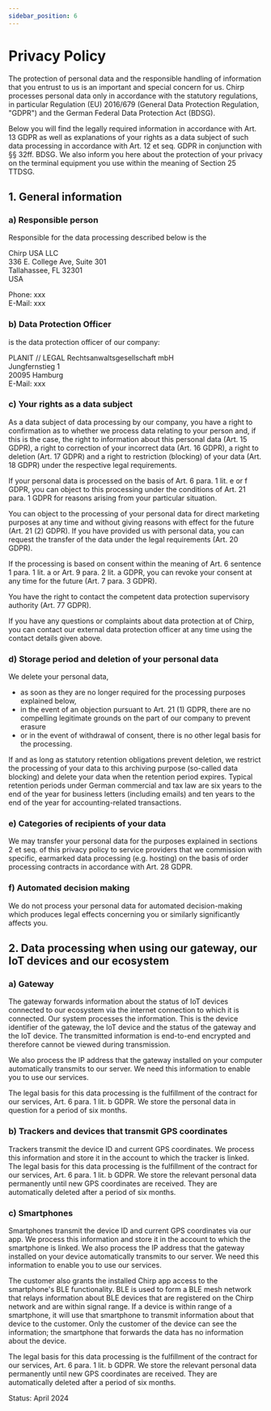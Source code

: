 ```yaml
---
sidebar_position: 6
---
```


# Privacy Policy

The protection of personal data and the responsible handling of information that you entrust to us is an important and special concern for us. Chirp processes personal data only in accordance with the statutory regulations, in particular Regulation (EU) 2016/679 (General Data Protection Regulation, "GDPR") and the German Federal Data Protection Act (BDSG).

Below you will find the legally required information in accordance with Art. 13 GDPR as well as explanations of your rights as a data subject of such data processing in accordance with Art. 12 et seq. GDPR in conjunction with §§ 32ff. BDSG. We also inform you here about the protection of your privacy on the terminal equipment you use within the meaning of Section 25 TTDSG.

## 1.	General information
### a)	Responsible person
Responsible for the data processing described below is the 

Chirp USA LLC\
336 E. College Ave, Suite 301\
Tallahassee, FL 32301\
USA

Phone: xxx\
E-Mail: xxx

### b)	Data Protection Officer
is the data protection officer of our company:

PLANIT // LEGAL Rechtsanwaltsgesellschaft mbH\
Jungfernstieg 1\
20095 Hamburg\
E-Mail: xxx

### c)	Your rights as a data subject
As a data subject of data processing by our company, you have a right to confirmation as to whether we process data relating to your person and, if this is the case, the right to information about this personal data (Art. 15 GDPR), a right to correction of your incorrect data (Art. 16 GDPR), a right to deletion (Art. 17 GDPR) and a right to restriction (blocking) of your data (Art. 18 GDPR) under the respective legal requirements.

If your personal data is processed on the basis of Art. 6 para. 1 lit. e or f GDPR, you can object to this processing under the conditions of Art. 21 para. 1 GDPR for reasons arising from your particular situation.

You can object to the processing of your personal data for direct marketing purposes at any time and without giving reasons with effect for the future (Art. 21 (2) GDPR).
If you have provided us with personal data, you can request the transfer of the data under the legal requirements (Art. 20 GDPR).

If the processing is based on consent within the meaning of Art. 6 sentence 1 para. 1 lit. a or Art. 9 para. 2 lit. a GDPR, you can revoke your consent at any time for the future (Art. 7 para. 3 GDPR).

You have the right to contact the competent data protection supervisory authority (Art. 77 GDPR).

If you have any questions or complaints about data protection at of Chirp, you can contact our external data protection officer at any time using the contact details given above.

### d)	Storage period and deletion of your personal data
We delete your personal data,

- as soon as they are no longer required for the processing purposes explained below,
- in the event of an objection pursuant to Art. 21 (1) GDPR, there are no compelling legitimate grounds on the part of our company to prevent erasure
- or in the event of withdrawal of consent, there is no other legal basis for the processing.

If and as long as statutory retention obligations prevent deletion, we restrict the processing of your data to this archiving purpose (so-called data blocking) and delete your data when the retention period expires. Typical retention periods under German commercial and tax law are six years to the end of the year for business letters (including emails) and ten years to the end of the year for accounting-related transactions.

### e)	Categories of recipients of your data
We may transfer your personal data for the purposes explained in sections 2 et seq. of this privacy policy to service providers that we commission with specific, earmarked data processing (e.g. hosting) on the basis of order processing contracts in accordance with Art. 28 GDPR.

### f)	Automated decision making
We do not process your personal data for automated decision-making which produces legal effects concerning you or similarly significantly affects you.

## 2.	Data processing when using our gateway, our IoT devices and our ecosystem
### a)	Gateway
The gateway forwards information about the status of IoT devices connected to our ecosystem via the internet connection to which it is connected. Our system processes the information. This is the device identifier of the gateway, the IoT device and the status of the gateway and the IoT device. The transmitted information is end-to-end encrypted and therefore cannot be viewed during transmission.

We also process the IP address that the gateway installed on your computer automatically transmits to our server. We need this information to enable you to use our services.

The legal basis for this data processing is the fulfillment of the contract for our services, Art. 6 para. 1 lit. b GDPR. We store the personal data in question for a period of six months.

### b)	Trackers and devices that transmit GPS coordinates
Trackers transmit the device ID and current GPS coordinates. We process this information and store it in the account to which the tracker is linked. The legal basis for this data processing is the fulfillment of the contract for our services, Art. 6 para. 1 lit. b GDPR. We store the relevant personal data permanently until new GPS coordinates are received. They are automatically deleted after a period of six months.

### c)	Smartphones
Smartphones transmit the device ID and current GPS coordinates via our app. We process this information and store it in the account to which the smartphone is linked. We also process the IP address that the gateway installed on your device automatically transmits to our server. We need this information to enable you to use our services.

The customer also grants the installed Chirp app access to the smartphone's BLE functionality. BLE is used to form a BLE mesh network that relays information about BLE devices that are registered on the Chirp network and are within signal range. If a device is within range of a smartphone, it will use that smartphone to transmit information about that device to the customer. Only the customer of the device can see the information; the smartphone that forwards the data has no information about the device.

The legal basis for this data processing is the fulfillment of the contract for our services, Art. 6 para. 1 lit. b GDPR. We store the relevant personal data permanently until new GPS coordinates are received. They are automatically deleted after a period of six months.

Status: April 2024

